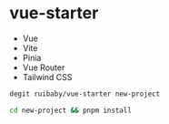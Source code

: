 # vue-starter

- Vue
- Vite
- Pinia
- Vue Router
- Tailwind CSS

```bash
degit ruibaby/vue-starter new-project

cd new-project && pnpm install
```
